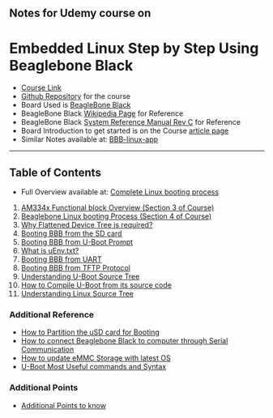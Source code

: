 ## Notes for Udemy course on 
# Embedded Linux Step by Step Using Beaglebone Black
* [Course Link](https://www.udemy.com/course/embedded-linux-step-by-step-using-beaglebone/?couponCode=KEEPLEARNING)
* [Github Repository](https://github.com/niekiran/EmbeddedLinuxBBB) for the course
* Board Used is [BeagleBone Black](https://www.beagleboard.org/boards/beaglebone-black)
* BeagleBone Black [Wikipedia Page](https://elinux.org/Beagleboard:BeagleBoneBlack#Revision_C_.28Production_Version.29) for Reference
* BeagleBone Black [System Reference Manual Rev C](https://github.com/beagleboard/beaglebone-black) for Reference
* Board Introduction to get started is on the Course [article page](https://www.udemy.com/course/embedded-linux-step-by-step-using-beaglebone/learn/lecture/7243972#content)
* Similar Notes available at: [BBB-linux-app](https://github.com/nghiaphamsg/BBB-linux-app)

***

## Table of Contents

* Full Overview available at: [Complete Linux booting process](SubsectionNotes/Complete_Linux_booting_process.md)
1. [AM334x Functional block Overview (Section 3 of Course)](SubsectionNotes/AM335x_Functional_block_Overview.md)
2. [Beaglebone Linux booting Process (Section 4 of Course)](SubsectionNotes/Beaglebone_Linux_booting_Process.md)
3. [Why Flattened Device Tree is required?](SubsectionNotes/Flattened_Device_Tree.md)
4. [Booting BBB from the SD card](SubsectionNotes/Booting_BBB_from_uSD_card.md)
5. [Booting BBB from U-Boot Prompt](SubsectionNotes/Booting_BBB_from_Uboot_prompt.md)
6. [What is uEnv.txt?](SubsectionNotes/What_is_uEnv.txt.md)
7. [Booting BBB from UART](SubsectionNotes/Booting_BBB_from_UART.md)
8. [Booting BBB from TFTP Protocol](SubsectionNotes/Booting_BBB_from_TFTP.md)
9. [Understanding U-Boot Source Tree](SubsectionNotes/UbootSourceTree.md)
10. [How to Compile U-Boot from its source code](SubsectionNotes/U-Boot_Compilation.md)
11. [Understanding Linux Source Tree](SubsectionNotes/LinuxSourceTree.md)

### Additional Reference

* [How to Partition the uSD card for Booting](SubsectionNotes/How_to_Partition_uSD_card.md)
* [How to connect Beaglebone Black to computer through Serial Communication](SubsectionNotes/How_to_connect_BBB_Serial.md)
* [How to update eMMC Storage with latest OS](SubsectionNotes/How_to_update_eMMC_Storage_with_latest_OS.md)
* [U-Boot Most Useful commands and Syntax](SubsectionNotes/Uboot_commands.md)


### Additional Points

* [Additional Points to know](SubsectionNotes/AdditionalPointsToKnow.md)
